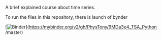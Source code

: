 A brief explained course about time series.

To run the files in this repository, there is launch of bynder

[![Binder](https://mybinder.org/badge_logo.svg)](https://mybinder.org/v2/gh/PhysTony/9MDa3e4_TSA_Python
/master)
